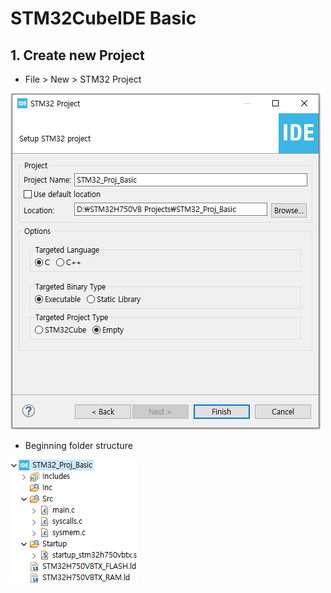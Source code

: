 # STM32CubeIDE Basic

## 1. Create new Project

- File > New > STM32 Project   

<img src="images/STM32_Project_New_Project.png"></img>

- Beginning folder structure

<img src="images/folder_structure.png"></img>



